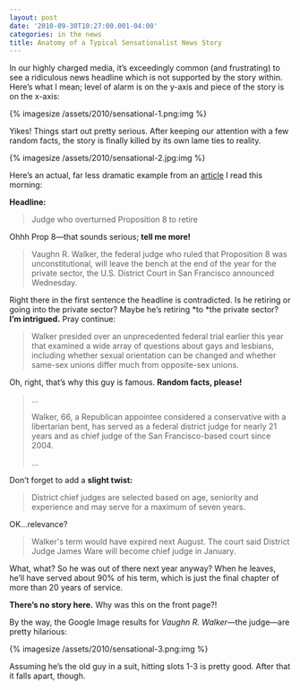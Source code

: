 ```yaml
---
layout: post
date: '2010-09-30T10:27:00.001-04:00'
categories: in the news
title: Anatomy of a Typical Sensationalist News Story
---
```


In our highly charged media, it’s exceedingly common (and frustrating) to see a ridiculous news headline which is not supported by the story within. Here’s what I mean; level of alarm is on the y-axis and piece of the story is on the x-axis:

{% imagesize /assets/2010/sensational-1.png:img %}

Yikes! Things start out pretty serious. After keeping our attention with a few random facts, the story is finally killed by its own lame ties to reality.

{% imagesize /assets/2010/sensational-2.jpg:img %}

Here’s an actual, far less dramatic example from an [article](http://www.latimes.com/news/nationworld/nation/wire/sns-prop8-judge,0,1452598.story) I read this morning:

**Headline:**

> Judge who overturned Proposition 8 to retire

Ohhh Prop 8—that sounds serious; **tell me more!**

> Vaughn R. Walker, the federal judge who ruled that Proposition 8 was unconstitutional, will leave the bench at the end of the year for the private sector, the U.S. District Court in San Francisco announced Wednesday.

Right there in the first sentence the headline is contradicted. Is he retiring or going into the private sector? Maybe he’s retiring *to *the private sector? **I’m intrigued.** Pray continue:

> Walker presided over an unprecedented federal trial earlier this year that examined a wide array of questions about gays and lesbians, including whether sexual orientation can be changed and whether same-sex unions differ much from opposite-sex unions.

Oh, right, that’s why this guy is famous. **Random facts, please!**

> ...  
>
> Walker, 66, a Republican appointee considered a conservative with a libertarian bent, has served as a federal district judge for nearly 21 years and as chief judge of the San Francisco-based court since 2004.  
>
> ...

Don’t forget to add a **slight twist:**

> District chief judges are selected based on age, seniority and experience and may serve for a maximum of seven years.

OK...relevance?

> Walker's term would have expired next August. The court said District Judge James Ware will become chief judge in January.

What, what? So he was out of there next year anyway? When he leaves, he’ll have served about 90% of his term, which is just the final chapter of more than 20 years of service. 

**There’s no story here.** Why was this on the front page?!

By the way, the Google Image results for *Vaughn R. Walker*—the judge—are pretty hilarious:

{% imagesize /assets/2010/sensational-3.png:img %}

Assuming he’s the old guy in a suit, hitting slots 1-3 is pretty good. After that it falls apart, though.
